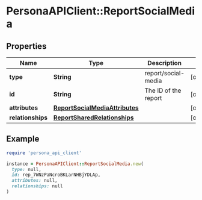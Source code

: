 # PersonaAPIClient::ReportSocialMedia

## Properties

| Name | Type | Description | Notes |
| ---- | ---- | ----------- | ----- |
| **type** | **String** | report/social-media | [optional] |
| **id** | **String** | The ID of the report | [optional] |
| **attributes** | [**ReportSocialMediaAttributes**](ReportSocialMediaAttributes.md) |  | [optional] |
| **relationships** | [**ReportSharedRelationships**](ReportSharedRelationships.md) |  | [optional] |

## Example

```ruby
require 'persona_api_client'

instance = PersonaAPIClient::ReportSocialMedia.new(
  type: null,
  id: rep_7WNzPaNcroBKLarNHBjYDLAp,
  attributes: null,
  relationships: null
)
```


